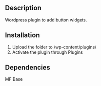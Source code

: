 ## Description
Wordpress plugin to add button widgets.

## Installation
1. Upload the folder to /wp-content/plugins/
2. Activate the plugin through Plugins

## Dependencies
MF Base
